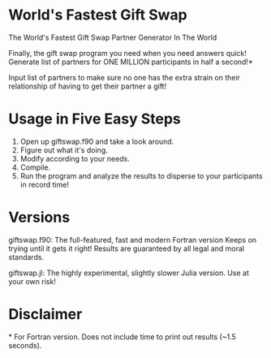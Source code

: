 # World's Fastest Gift Swap
The World's Fastest Gift Swap Partner Generator In The World 

Finally, the gift swap program you need when you need answers quick!
Generate list of partners for ONE MILLION participants in half a second!*

Input list of partners to make sure no one has the extra strain on their relationship of having to get their partner a gift!

# Usage in Five Easy Steps
1. Open up giftswap.f90 and take a look around.
2. Figure out what it's doing.
3. Modify according to your needs.
4. Compile.
5. Run the program and analyze the results to disperse to your participants in record time!

# Versions
giftswap.f90: The full-featured, fast and modern Fortran version
  Keeps on trying until it gets it right!
  Results are guaranteed by all legal and moral standards.
  
giftswap.jl: The highly experimental, slightly slower Julia version. Use at your own risk!

# Disclaimer 
\* For Fortran version. Does not include time to print out results (~1.5 seconds).
